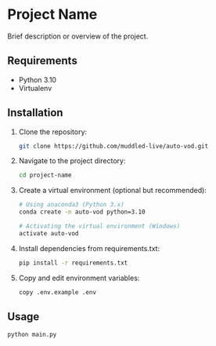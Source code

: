 # Project Name

Brief description or overview of the project.

## Requirements

- Python 3.10
- Virtualenv

## Installation

1. Clone the repository:

    ```bash
    git clone https://github.com/muddled-live/auto-vod.git
    ```

2. Navigate to the project directory:

    ```bash
    cd project-name
    ```

3. Create a virtual environment (optional but recommended):

    ```bash
    # Using anaconda3 (Python 3.x)
    conda create -n auto-vod python=3.10

    # Activating the virtual environment (Windows)
    activate auto-vod
    ```

4. Install dependencies from requirements.txt:

    ```bash
    pip install -r requirements.txt
    ```

5. Copy and edit environment variables:

    ```bash
    copy .env.example .env
    ```

## Usage

```bash
python main.py
```